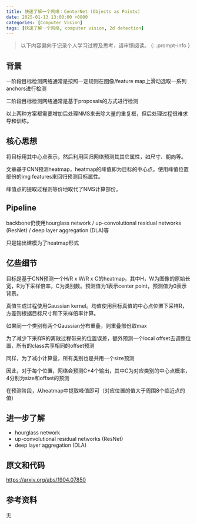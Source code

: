 ```yaml
---
title: 快速了解一个网络：CenterNet (Objects as Points)
date: 2025-01-13 13:00:00 +0800
categories: [Computer Vision]
tags: [快速了解一个网络, computer vision, 2d detection]
---
```


> 以下内容偏向于记录个人学习过程及思考，请审慎阅读。
{: .prompt-info }

## 背景

一阶段目标检测网络通常是按照一定规则在图像/feature map上滑动选取一系列anchors进行检测

二阶段目标检测网络通常是基于proposals的方式进行检测

以上两种方案都需要增加后处理NMS来去除大量的重复框，但后处理过程很难求导和训练。

## 核心思想

将目标用其中心点表示，然后利用回归网络预测其其它属性，如尺寸、朝向等。

文章基于CNN预测heatmap，heatmap的峰值即为目标的中心点。使用峰值位置部份的img features来回归预测目标属性。

峰值点的提取过程则等价地取代了NMS计算部份。

## Pipeline

backbone仍使用hourglass network / up-convolutional residual networks (ResNet) / deep layer aggregation (DLA)等

只是输出建模为了heatmap形式

## 亿些细节

目标是基于CNN预测一个H/R x W/R x C的heatmap，其中H，W为图像的原始长宽，R为下采样倍率，C为类别数。预测值为1表示center point，预测值为0表示背景。

真值生成过程使用Gaussian kernel。均值使用目标真值的中心点位置下采样R，方差则根据目标尺寸和下采样倍率计算。

如果同一个类别有两个Gaussian分布重叠，则重叠部份取max

为了减少下采样R的离散过程带来的位置误差，额外预测一个local offset去调整位置，所有的class共享相同的offset预测

同样，为了减小计算量，所有类别也是共用一个size预测

因此，对于每个位置，网络会预测C+4个输出，其中C为对应类别的中心点概率，4分别为size和offset的预测

在预测阶段，从heatmap中提取峰值即可（对应位置的值大于周围8个临近点的值）

## 进一步了解

- hourglass network
- up-convolutional residual networks (ResNet)
- deep layer aggregation (DLA)

## 原文和代码

<https://arxiv.org/abs/1904.07850>

## 参考资料

无